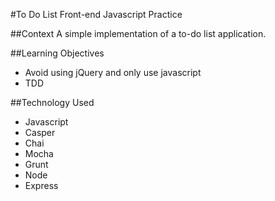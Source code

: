 #To Do List
Front-end Javascript Practice

##Context
A simple implementation of a to-do list application.

##Learning Objectives
- Avoid using jQuery and only use javascript
- TDD 

##Technology Used
- Javascript
- Casper
- Chai
- Mocha
- Grunt
- Node
- Express
